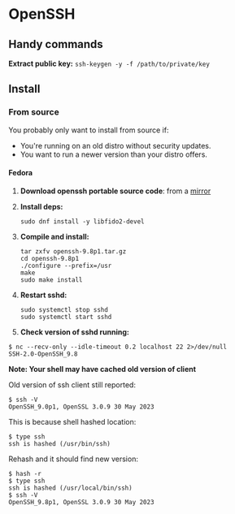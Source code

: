 # OpenSSH

## Handy commands

**Extract public key:** `ssh-keygen -y -f /path/to/private/key`

## Install

### From source

You probably only want to install from source if:

- You're running on an old distro without security updates.
- You want to run a newer version than your distro offers.

#### Fedora

1. **Download openssh portable source code**: from a [mirror](https://www.openssh.com/portable.html)

2. **Install deps:** 

    ```shell
    sudo dnf install -y libfido2-devel
    ```
   
2. **Compile and install:**

    ```shell
    tar zxfv openssh-9.8p1.tar.gz
    cd openssh-9.8p1
    ./configure --prefix=/usr
    make
    sudo make install
    ```

3. **Restart sshd:**
    ```shell
    sudo systemctl stop sshd
    sudo systemctl start sshd
    ```

4. **Check version of sshd running:**

```shell
$ nc --recv-only --idle-timeout 0.2 localhost 22 2>/dev/null
SSH-2.0-OpenSSH_9.8
```

**Note: Your shell may have cached old version of client**

Old version of ssh client still reported:
```shell
$ ssh -V
OpenSSH_9.0p1, OpenSSL 3.0.9 30 May 2023
```

This is because shell hashed location:
```shell
$ type ssh
ssh is hashed (/usr/bin/ssh)
```

Rehash and it should find new version:
```shell
$ hash -r
$ type ssh
ssh is hashed (/usr/local/bin/ssh)
$ ssh -V
OpenSSH_9.8p1, OpenSSL 3.0.9 30 May 2023
```